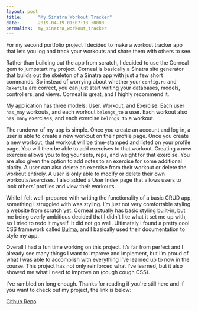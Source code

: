 ```yaml
---
layout: post
title:      "My Sinatra Workout Tracker"
date:       2019-04-19 01:07:13 +0000
permalink:  my_sinatra_workout_tracker
---
```



For my second portfolio project I decided to make a workout tracker app that lets you log and track your workouts and share them with others to see.

Rather than building out the app from scratch, I decided to use the Corneal gem to jumpstart my project. Corneal is basically a Sinatra site generator that builds out the skeleton of a Sinatra app with just a few short commands. So instead of worrying about whether your `config.ru` and `Rakefile` are correct, you can just start writing your databases, models, controllers, and views. Corneal is great, and I highly recommend it.

My application has three models: User, Workout, and Exercise. Each user `has_may` workouts, and each workout `belongs_to` a user. Each workout also `has_many` exercises, and each exercise `belongs_to` a workout. 

The rundown of my app is simple. Once you create an account and log in, a user is able to create a new workout on their profile page. Once you create a new workout, that workout will be time-stamped and listed on your profile page. You will then be able to add exercises to that workout. Creating a new exercise allows you to log your sets, reps, and weight for that exercise. You are also given the option to add notes to an exercise for some additional clarity. A user can also delete an exercise from their workout or delete the workout entirely. A user is only able to modify or delete their own workouts/exercises. I also added a User Index page that allows users to look others’ profiles and view their workouts.

While I felt well-prepared with writing the functionality of a basic CRUD app, something I struggled with was styling. I’m just not very comfortable styling a website from scratch yet. Corneal actually has basic styling built-in, but me being overly ambitious decided that I didn’t like what it set me up with, so I tried to redo it myself. It did not go well. Ultimately I found a pretty cool CSS framework called [Bulma](http://bulma.io), and I basically used their documentation to style my app.

Overall I had a fun time working on this project. It’s far from perfect and I already see many things I want to improve and implement, but I’m proud of what I was able to accomplish with everything I’ve learned up to now in the course. This project has not only reinforced what I’ve learned, but it also showed me what I need to improve on (cough cough CSS).

I've rambled on long enough. Thanks for reading if you're still here and if you want to check out my project, the link is below:

[Github Repo](http://https://github.com/jmei403/sinatra-workout-tracker)

